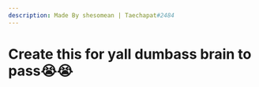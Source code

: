 ```yaml
---
description: Made By shesomean | Taechapat#2484
---
```


# Create this for yall dumbass brain to pass😭😭

